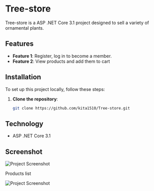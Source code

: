 # Tree-store

Tree-store is a ASP .NET Core 3.1 project designed to  sell a variety of ornamental plants.

## Features

- **Feature 1**: Register, log in to become a member.
- **Feature 2**: View products and add them to cart

## Installation

To set up this project locally, follow these steps:

1. **Clone the repository**:
   ```bash
   git clone https://github.com/kita1510/Tree-store.git

## Technology
- ASP .NET Core 3.1

## Screenshot
![Project Screenshot](images/Picture1.png)

Products list

![Project Screenshot](images/Picture3.png)
